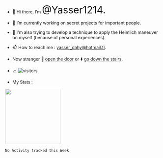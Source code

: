 - 👋 Hi there, I’m <font size="6"> @Yasser1214. </font> 
- 🌱 I’m currently working on secret projects for important people. 
- 🔧 I'm also trying to develop a technique to apply the Heimlich maneuver on myself (because of personal experiences).
- 📫 How to reach me : yasser_dahy@hotmail.fr.
- Now stranger 🚪 [open the door](https://github.com/Yasser1214?tab=repositories) or :arrow_down: [go down the stairs](images/spiders.jpg).



- 📈 ![visitors](https://visitor-badge.glitch.me/badge?page_id=Yasser1214.Yasser1214)

- My Stats :
<img height="180em" src="https://github-readme-stats.vercel.app/api?username=Yasser1214&show_icons=true&hide_border=true&&count_private=true&include_all_commits=true" />

<!--START_SECTION:waka-->
```text
No Activity tracked this Week
```
<!--END_SECTION:waka-->

<!---
Yasser1214/Yasser1214 is a ✨ special ✨ repository because its `README.md` (this file) appears on your GitHub profile.
You can click the Preview link to take a look at your changes.
--->
